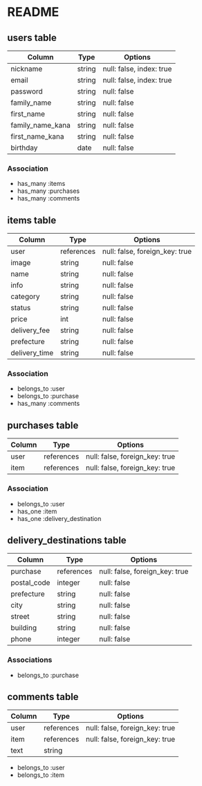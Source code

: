 # README

## users table

| Column           | Type   | Options                  |
| ---------------- | ------ | ------------------------ |
| nickname         | string | null: false, index: true |
| email            | string | null: false, index: true |
| password         | string | null: false              |
| family_name      | string | null: false              |
| first_name       | string | null: false              |
| family_name_kana | string | null: false              |
| first_name_kana  | string | null: false              |
| birthday         | date   | null: false              |

### Association

- has_many :items
- has_many :purchases
- has_many :comments

## items table

| Column        | Type       | Options                        |
| ------------- | ---------- | ------------------------------ |
| user          | references | null: false, foreign_key: true |
| image         | string     | null: false                    |
| name          | string     | null: false                    |
| info          | string     | null: false                    |
| category      | string     | null: false                    |
| status        | string     | null: false                    |
| price         | int        | null: false                    |
| delivery_fee  | string     | null: false                    |
| prefecture    | string     | null: false                    |
| delivery_time | string     | null: false                    |

### Association

- belongs_to :user
- belongs_to :purchase
- has_many :comments

## purchases table

| Column | Type       | Options                        |
| ------ | ---------- | ------------------------------ |
| user   | references | null: false, foreign_key: true |
| item   | references | null: false, foreign_key: true |

### Association

- belongs_to :user
- has_one :item
- has_one :delivery_destination

## delivery_destinations table

| Column      | Type       | Options                        |
| ----------- | ---------- | ------------------------------ |
| purchase    | references | null: false, foreign_key: true |
| postal_code | integer    | null: false                    |
| prefecture  | string     | null: false                    |
| city        | string     | null: false                    |
| street      | string     | null: false                    |
| building    | string     | null: false                    |
| phone       | integer    | null: false                    |

### Associations

- belongs_to :purchase

## comments table

| Column | Type       | Options                        |
| ------ | ---------- | ------------------------------ |
| user   | references | null: false, foreign_key: true |
| item   | references | null: false, foreign_key: true |
| text   | string     |

- belongs_to :user
- belongs_to :item
